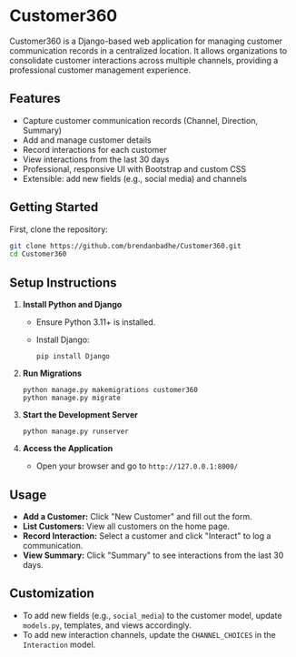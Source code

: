 # Customer360

Customer360 is a Django-based web application for managing customer communication records in a centralized location. It allows organizations to consolidate customer interactions across multiple channels, providing a professional customer management experience.

## Features

- Capture customer communication records (Channel, Direction, Summary)
- Add and manage customer details
- Record interactions for each customer
- View interactions from the last 30 days
- Professional, responsive UI with Bootstrap and custom CSS
- Extensible: add new fields (e.g., social media) and channels

## Getting Started

First, clone the repository:

```bash
git clone https://github.com/brendanbadhe/Customer360.git
cd Customer360
```

## Setup Instructions

1. **Install Python and Django**

   - Ensure Python 3.11+ is installed.
   - Install Django:

     ```
     pip install Django
     ```

2. **Run Migrations**

   ```
   python manage.py makemigrations customer360
   python manage.py migrate
   ```

3. **Start the Development Server**

   ```
   python manage.py runserver
   ```

4. **Access the Application**
   - Open your browser and go to `http://127.0.0.1:8000/`

## Usage

- **Add a Customer:** Click "New Customer" and fill out the form.
- **List Customers:** View all customers on the home page.
- **Record Interaction:** Select a customer and click "Interact" to log a communication.
- **View Summary:** Click "Summary" to see interactions from the last 30 days.

## Customization

- To add new fields (e.g., `social_media`) to the customer model, update `models.py`, templates, and views accordingly.
- To add new interaction channels, update the `CHANNEL_CHOICES` in the `Interaction` model.
